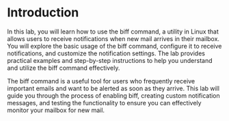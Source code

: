 # Introduction

In this lab, you will learn how to use the biff command, a utility in Linux that allows users to receive notifications when new mail arrives in their mailbox. You will explore the basic usage of the biff command, configure it to receive notifications, and customize the notification settings. The lab provides practical examples and step-by-step instructions to help you understand and utilize the biff command effectively.

The biff command is a useful tool for users who frequently receive important emails and want to be alerted as soon as they arrive. This lab will guide you through the process of enabling biff, creating custom notification messages, and testing the functionality to ensure you can effectively monitor your mailbox for new mail.
